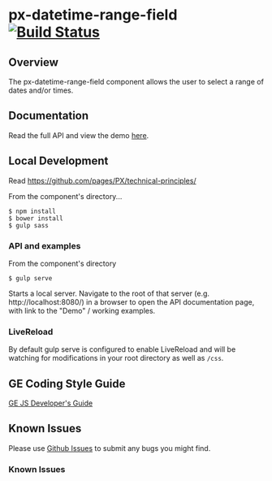 # px-datetime-range-field [![Build Status](https://travis-ci.org/PredixDev/px-datetime-range-field.svg?branch=master)](https://travis-ci.org/PredixDev/px-datetime-range-field)

## Overview

The px-datetime-range-field component allows the user to select a range of dates and/or times.

## Documentation

Read the full API and view the demo [here](https://predixdev.github.io/px-datetime-range-field).

## Local Development

Read https://github.com/pages/PX/technical-principles/

From the component's directory...

```
$ npm install
$ bower install
$ gulp sass
```

### API and examples

From the component's directory

```
$ gulp serve
```

Starts a local server. Navigate to the root of that server (e.g. http://localhost:8080/) in a browser to open the API documentation page, with link to the "Demo" / working examples.

### LiveReload

By default gulp serve is configured to enable LiveReload and will be watching for modifications in your root directory as well as `/css`.

GE Coding Style Guide
---------------------

[GE JS Developer's Guide](https://github.com/GeneralElectric/javascript)

## Known Issues

Please use [Github Issues](https://github.com/PredixDev/px-datetime-range-field/issues) to submit any bugs you might find.


### Known Issues
